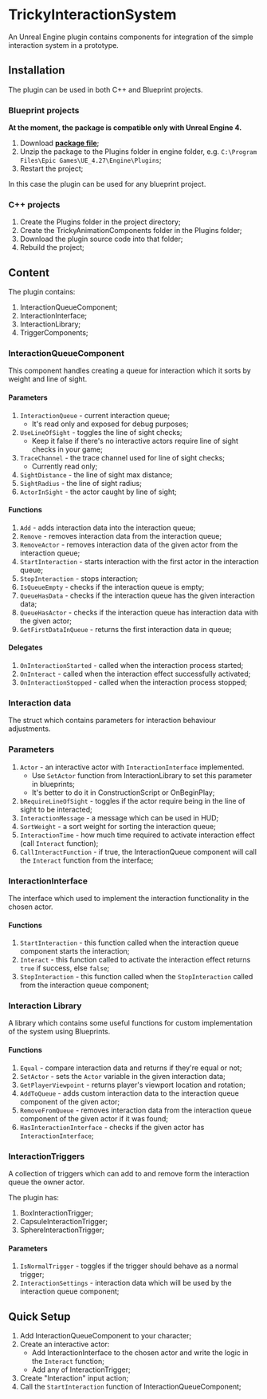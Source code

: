 # TrickyInteractionSystem

An Unreal Engine plugin contains components for integration of the simple interaction system in a prototype.

## Installation

The plugin can be used in both C++ and Blueprint projects.

### Blueprint projects

**At the moment, the package is compatible only with Unreal Engine 4.**

1. Download [**package file**](https://github.com/TrickyFatCat/TrickyInteractionSystem/releases/tag/v1.0.2);
2. Unzip the package to the Plugins folder in engine folder, e.g. `C:\Program Files\Epic Games\UE_4.27\Engine\Plugins`;
3. Restart the project;

In this case the plugin can be used for any blueprint project.

### C++ projects

1. Create the Plugins folder in the project directory;
2. Create the TrickyAnimationComponents folder in the Plugins folder;
3. Download the plugin source code into that folder;
4. Rebuild the project;

## Content

The plugin contains:

1. InteractionQueueComponent;
2. InteractionInterface;
3. InteractionLibrary;
4. TriggerComponents;

### InteractionQueueComponent

This component handles creating a queue for interaction which it sorts by weight and line of sight.

#### Parameters

1. `InteractionQueue` - current interaction queue;
   * It's read only and exposed for debug purposes;
2. `UseLineOfSight` - toggles the line of sight checks;
   * Keep it false if there's no interactive actors require line of sight checks in your game;
3. `TraceChannel` - the trace channel used for line of sight checks;
   * Currently read only;
4. `SightDistance` - the line of sight max distance;
5. `SightRadius` - the line of sight radius;
6. `ActorInSight` - the actor caught by line of sight;

#### Functions

1. `Add` - adds interaction data into the interaction queue;
2. `Remove` - removes interaction data from the interaction queue;
3. `RemoveActor` - removes interaction data of the given actor from the interaction queue;
4. `StartInteraction` - starts interaction with the first actor in the interaction queue;
5. `StopInteraction` - stops interaction;
6. `IsQueueEmpty` - checks if the interaction queue is empty;
7. `QueueHasData` - checks if the interaction queue has the given interaction data;
8. `QueueHasActor` - checks if the interaction queue has interaction data with the given actor;
9. `GetFirstDataInQueue` - returns the first interaction data in queue;

#### Delegates

1. `OnInteractionStarted` - called when the interaction process started;
2. `OnInteract` - called when the interaction effect successfully activated;
3. `OnInteractionStopped` - called when the interaction process stopped;

### Interaction data

The struct which contains parameters for interaction behaviour adjustments.

### Parameters

1. `Actor` - an interactive actor with `InteractionInterface` implemented.
   * Use `SetActor` function from InteractionLibrary to set this parameter in blueprints;
   * It's better to do it in ConstructionScript or OnBeginPlay;
2. `bRequireLineOfSight` - toggles if the actor require being in the line of sight to be interacted; 
3. `InteractionMessage` - a message which can be used in HUD;
4. `SortWeight` - a sort weight for sorting the interaction queue;
5. `InteractionTime` - how much time required to activate interaction effect (call `Interact` function);
6. `CallInteractFunction` - if true, the InteractionQueue component will call the `Interact` function from the interface;

### InteractionInterface

The interface which used to implement the interaction functionality in the chosen actor.

#### Functions

1. `StartInteraction` - this function called when the interaction queue component starts the interaction;
2. `Interact` - this function called to activate the interaction effect returns `true` if success, else `false`;
3. `StopInteraction` - this function called when the `StopInteraction` called from the interaction queue component;

### Interaction Library

A library which contains some useful functions for custom implementation of the system using Blueprints.

#### Functions

1. `Equal` - compare interaction data and returns if they're equal or not;
2. `SetActor` - sets the `Actor` variable in the given interaction data;
3. `GetPlayerViewpoint` - returns player's viewport location and rotation;
4. `AddToQueue` - adds custom interaction data to the interaction queue component of the given actor;
5. `RemoveFromQueue` - removes interaction data from the interaction queue component of the given actor if it was found;
6. `HasInteractionInterface` - checks if the given actor has `InteractionInterface`;

### InteractionTriggers

A collection of triggers which can add to and remove form the interaction queue the owner actor.

The plugin has:
1. BoxInteractionTrigger;
2. CapsuleInteractionTrigger;
3. SphereInteractionTrigger;

#### Parameters

1. `IsNormalTrigger` - toggles if the trigger should behave as a normal trigger;
2. `InteractionSettings` - interaction data which will be used by the interaction queue component;

## Quick Setup

1. Add InteractionQueueComponent to your character;
2. Create an interactive actor:
   * Add InteractionInterface to the chosen actor and write the logic in the `Interact` function;
   * Add any of InteractionTrigger;
3. Create "Interaction" input action;
4. Call the `StartInteraction` function of InteractionQueueComponent;